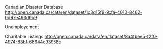 Canadian Disaster Database
http://open.canada.ca/data/en/dataset/1c3d15f9-9cfa-4010-8462-0d67e493d9b9

Unemployement

Charitable Listings
http://open.canada.ca/data/en/dataset/8a4fbee5-f2f0-4974-83bf-66644e93988c